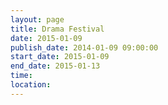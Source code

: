 ```yaml
---
layout: page
title: Drama Festival
date: 2015-01-09
publish_date: 2014-01-09 09:00:00
start_date: 2015-01-09
end_date: 2015-01-13
time: 
location: 
---
```


